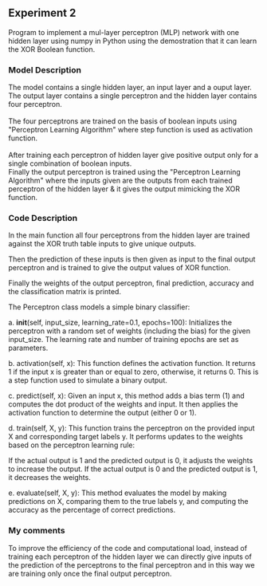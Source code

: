 <h2>Experiment 2</h2>
Program to implement a mul-layer perceptron (MLP) network with one hidden layer using numpy in Python using the demostration that it can learn the XOR Boolean function.

<h3>Model Description</h3>
The model contains a single hidden layer, an input layer and a ouput layer. The output layer contains a single perceptron and the hidden layer contains four perceptron. <br><br>
The four perceptrons are trained on the basis of boolean inputs using "Perceptron Learning Algorithm" where step function is used as activation function. <br><br>
After training each perceptron of hidden layer give positive output only for a single combination of boolean inputs. <br>
Finally the output perceptron is trained using the "Perceptron Learning Algorithm" where the inputs given are the outputs from 
each trained perceptron of the hidden layer & it gives the output mimicking the XOR function. 

<h3>Code Description</h3>

In the main function all four perceptrons from the hidden layer are trained against the XOR truth table inputs to give unique outputs.

Then the prediction of these inputs is then given as input to the final output perceptron and is trained to give the output values of XOR function. 

Finally the weights of the output perceptron, final prediction, accuracy and the classification matrix is printed. 

The Perceptron class models a simple binary classifier:

a. __init__(self, input_size, learning_rate=0.1, epochs=100): Initializes the perceptron with a random set of weights (including the bias) for the given input_size. The learning rate and number of training epochs are set as parameters.

b. activation(self, x): This function defines the activation function. It returns 1 if the input x is greater than or equal to zero, otherwise, it returns 0. This is a step function used to simulate a binary output.

c. predict(self, x): Given an input x, this method adds a bias term (1) and computes the dot product of the weights and input. It then applies the activation function to determine the output (either 0 or 1).

d. train(self, X, y): This function trains the perceptron on the provided input X and corresponding target labels y. It performs updates to the weights based on the perceptron learning rule:

If the actual output is 1 and the predicted output is 0, it adjusts the weights to increase the output.
If the actual output is 0 and the predicted output is 1, it decreases the weights.

e. evaluate(self, X, y): This method evaluates the model by making predictions on X, comparing them to the true labels y, and computing the accuracy as the percentage of correct predictions.

<h3>My comments</h3>

To improve the efficiency of the code and computational load, instead of training each perceptron of the hidden layer we can directly give inputs of the prediction of the perceptrons to the final perceptron and in this way we are training only once the final output perceptron. 
 
